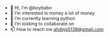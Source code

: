 - 👋 Hi, I’m @boybabo
- 👀 I’m interested in money a lot of money
- 🌱 I’m currently learning python
- 💞️ I’m looking to collaborate on 
- 📫 How to reach me qhdnjs5138@gmail.com

<!---
boybabo/boybabo is a ✨ special ✨ repository because its `README.md` (this file) appears on your GitHub profile.
You can click the Preview link to take a look at your changes.
--->
